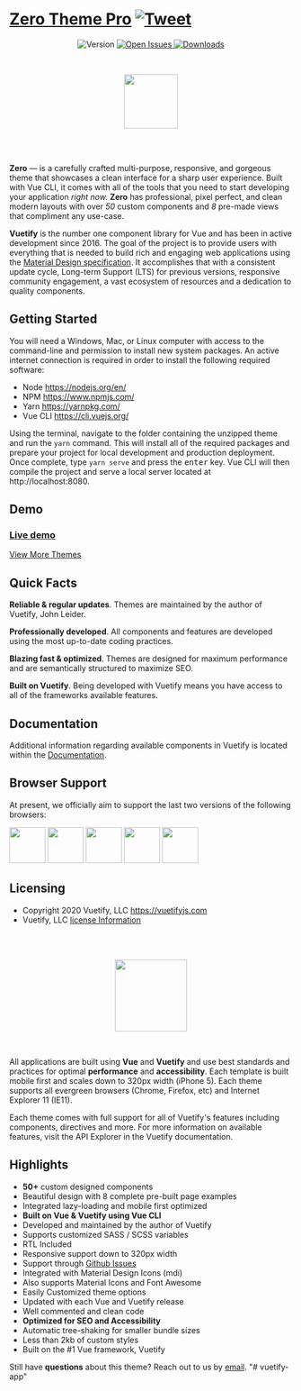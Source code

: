 # [Zero Theme Pro](https://store.vuetifyjs.com/product/zero-theme-pro/?ref=vtyd-readme) [![Tweet](https://img.shields.io/twitter/url/http/shields.io.svg?style=social&logo=twitter)](https://twitter.com/share?url=https%3A%2F%2Fstore.vuetifyjs.com%2Fproduct/zero-theme-pro&text=Zero%20Multi%20Purpose%20Theme%20by%20Vuetify&hashtags=vue%2023vuetify%20%23material)


<p align="center">
  <img src="https://img.shields.io/badge/version-1.0.0-blue.svg" alt="Version">

  <a href="https://github.com/johnleider/zero-theme-issues/issues?q=is%3Aissue+is%3Aopen">
    <img src="https://img.shields.io/github/issues/johnleider/zero-theme-issues.svg?maxAge=259200" alt="Open Issues">
  </a>

  <a href="https://github.com/johnleider/zero-theme-issues/issues?q=is%3Aissue+is%3Aclosed">
    <img src="https://img.shields.io/github/issues-closed-raw/johnleider/zero-theme-issues.svg?maxAge=259200" alt="Downloads">
  </a>
</p>

<br>

<p align="center">
  <img align="center" src="https://cdn.vuetifyjs.com/images/themes/zero/logo.svg" width="96">
</p>

<br>
<br>

**Zero** — is a carefully crafted multi-purpose, responsive, and gorgeous theme that showcases a clean interface for a sharp user experience. Built with Vue CLI, it comes with all of the tools that you need to start developing your application *right now.*  **Zero** has professional, pixel perfect, and clean modern layouts with over *50* custom components and *8* pre-made views that compliment any use-case.

**Vuetify** is the number one component library for Vue and has been in active development since 2016. The goal of the project is to provide users with everything that is needed to build rich and engaging web applications using the [Material Design specification](https://material.io/guidelines/). It accomplishes that with a consistent update cycle, Long-term Support (LTS) for previous versions, responsive community engagement, a vast ecosystem of resources and a dedication to quality components.

## Getting Started
You will need a Windows, Mac, or Linux computer with access to the command-line and permission to install new system packages. An active internet connection is required in order to install the following required software:

* Node https://nodejs.org/en/
* NPM https://www.npmjs.com/
* Yarn https://yarnpkg.com/
* Vue CLI https://cli.vuejs.org/

Using the terminal, navigate to the folder containing the unzipped theme and run the `yarn` command. This will install all of the required packages and prepare your project for local development and production deployment. Once complete, type `yarn serve` and press the <kbd>enter</kbd> key. Vue CLI will then compile the project and serve a local server located at http://localhost:8080.

## Demo

### [**Live demo**](https://zero-theme-pro.johnleider.com/)
[View More Themes](https://store.vuetifyjs.com/collections/themes/)

## Quick Facts
**Reliable & regular updates**. Themes are maintained by the author of Vuetify, John Leider.

**Professionally developed**. All components and features are developed using the most up-to-date coding practices.

**Blazing fast & optimized**. Themes are designed for maximum performance and are semantically structured to maximize SEO.

**Built on Vuetify**. Being developed with Vuetify means you have access to all of the frameworks available features.

## Documentation
Additional information regarding available components in Vuetify is located within the [Documentation](https://vuetifyjs.com).

## Browser Support

At present, we officially aim to support the last two versions of the following browsers:

<img src="https://s3.amazonaws.com/creativetim_bucket/github/browser/chrome.png" width="64" height="64"> <img src="https://cdn.vuetifyjs.com/images/browser/firefox.png" width="64" height="64"> <img src="https://cdn.vuetifyjs.com/images/browser/edge.png" width="64" height="64"> <img src="https://cdn.vuetifyjs.com/images/browser/safari.png" width="64" height="64"> <img src="https://cdn.vuetifyjs.com/images/browser/opera.png" width="64" height="64">

## Licensing

- Copyright 2020 Vuetify, LLC https://vuetifyjs.com
- Vuetify, LLC [license Information](https://store.vuetifyjs.com/licenses)

<br>
<br>

<p align="center">
  <img src="https://cdn.vuetifyjs.com/images/logos/vuetify-logo-light.png" height="128">
</p>

<br>

All applications are built using **Vue** and **Vuetify** and use best standards and practices for optimal **performance** and **accessibility**. Each template is built mobile first and scales down to 320px width (iPhone 5). Each theme supports all evergreen browsers (Chrome, Firefox, etc) and Internet Explorer 11 (IE11).

Each theme comes with full support for all of Vuetify's features including components, directives and more. For more information on available features, visit the API Explorer in the Vuetify documentation.

## Highlights

* **50+** custom designed components
* Beautiful design with 8 complete pre-built page examples
* Integrated lazy-loading and mobile first optimized
* **Built on Vue & Vuetify using Vue CLI**
* Developed and maintained by the author of Vuetify
* Supports customized SASS / SCSS variables
* RTL Included
* Responsive support down to 320px width
* Support through [Github Issues](https://github.com/johnleider/zero-theme-issues/issues)
* Integrated with Material Design Icons (mdi)
* Also supports Material Icons and Font Awesome
* Easily Customized theme options
* Updated with each Vue and Vuetify release
* Well commented and clean code
* **Optimized for SEO and Accessibility**
* Automatic tree-shaking for smaller bundle sizes
* Less than 2kb of custom styles
* Built on the #1 Vue framework, Vuetify

Still have **questions** about this theme? Reach out to us by [email](mailto:shop@vuetifyjs.com).
"# vuetify-app" 

